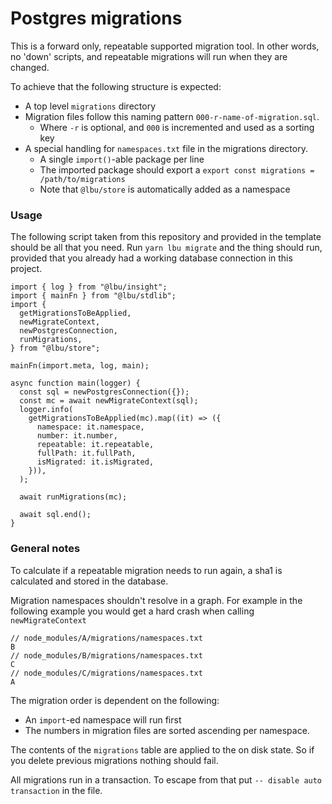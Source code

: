 # Postgres migrations

This is a forward only, repeatable supported migration tool. In other words, no
'down' scripts, and repeatable migrations will run when they are changed.

To achieve that the following structure is expected:

- A top level `migrations` directory
- Migration files follow this naming pattern `000-r-name-of-migration.sql`.
  - Where `-r` is optional, and `000` is incremented and used as a sorting key
- A special handling for `namespaces.txt` file in the migrations directory.
  - A single `import()`-able package per line
  - The imported package should export a
    `export const migrations = /path/to/migrations`
  - Note that `@lbu/store` is automatically added as a namespace

### Usage

The following script taken from this repository and provided in the template
should be all that you need. Run `yarn lbu migrate` and the thing should run,
provided that you already had a working database connection in this project.

```ecmascript 6
import { log } from "@lbu/insight";
import { mainFn } from "@lbu/stdlib";
import {
  getMigrationsToBeApplied,
  newMigrateContext,
  newPostgresConnection,
  runMigrations,
} from "@lbu/store";

mainFn(import.meta, log, main);

async function main(logger) {
  const sql = newPostgresConnection({});
  const mc = await newMigrateContext(sql);
  logger.info(
    getMigrationsToBeApplied(mc).map((it) => ({
      namespace: it.namespace,
      number: it.number,
      repeatable: it.repeatable,
      fullPath: it.fullPath,
      isMigrated: it.isMigrated,
    })),
  );

  await runMigrations(mc);

  await sql.end();
}

```

### General notes

To calculate if a repeatable migration needs to run again, a sha1 is calculated
and stored in the database.

Migration namespaces shouldn't resolve in a graph. For example in the following
example you would get a hard crash when calling `newMigrateContext`

```text
// node_modules/A/migrations/namespaces.txt
B
// node_modules/B/migrations/namespaces.txt
C
// node_modules/C/migrations/namespaces.txt
A
```

The migration order is dependent on the following:

- An `import`-ed namespace will run first
- The numbers in migration files are sorted ascending per namespace.

The contents of the `migrations` table are applied to the on disk state. So if
you delete previous migrations nothing should fail.

All migrations run in a transaction. To escape from that put
`-- disable auto transaction` in the file.
